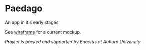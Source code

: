 # Paedago
An app in it's early stages.

See [wireframe](Paedago_Wireframe.pdf) for a current mockup.

_Project is backed and supported by Enactus at Auburn University_
